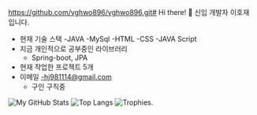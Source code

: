 https://github.com/vghwo896/vghwo896.git# Hi there! 👋
신입 개발자 이호재 입니다.

- 현재 기술 스택
    -JAVA
    -MySql
    -HTML
    -CSS
    -JAVA Script
- 지금 개인적으로 공부중인 라이브러리
    - Spring-boot, JPA
- 현재 작업한 프로젝트 5개
- 이메일
    -hj981114@gmail.com
  - 구인 구직중 

![My GitHub Stats](https://github-readme-stats.vercel.app/api?username=vghwo896&show_icons=true)
![Top Langs](https://github-readme-stats.vercel.app/api/top-langs/?username=vghwo896&layout=compact)
![Trophies](https://github-profile-trophy.vercel.app/?username=vghwo896).
